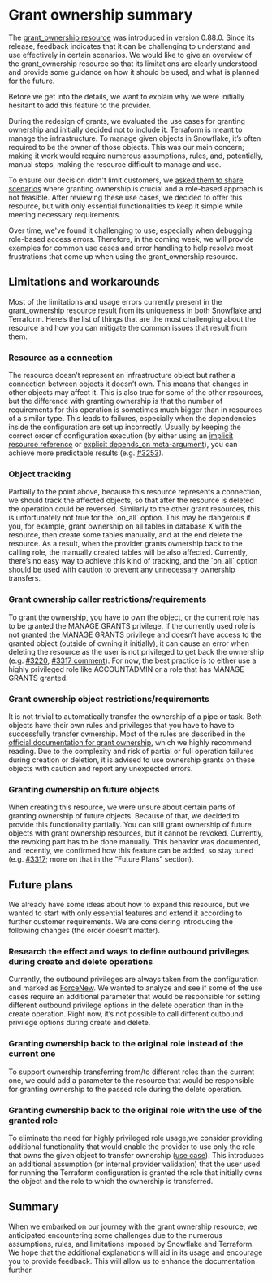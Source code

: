 # Grant ownership summary

The [grant\_ownership resource](https://registry.terraform.io/providers/Snowflake-Labs/snowflake/latest/docs/resources/grant_ownership) was introduced in version 0.88.0.
Since its release, feedback indicates that it can be challenging to understand and use effectively in certain scenarios.
We would like to give an overview of the grant\_ownership resource so that its limitations are clearly understood and provide some guidance on how it should be used, and what is planned for the future.

Before we get into the details, we want to explain why we were initially hesitant to add this feature to the provider.

During the redesign of grants, we evaluated the use cases for granting ownership and initially decided not to include it.
Terraform is meant to manage the infrastructure. To manage given objects in Snowflake, it’s often required to be the owner of those objects.
This was our main concern; making it work would require numerous assumptions, rules, and, potentially, manual steps, making the resource difficult to manage and use.

To ensure our decision didn't limit customers, we [asked them to share scenarios](https://github.com/Snowflake-Labs/terraform-provider-snowflake/discussions/2235)
where granting ownership is crucial and a role-based approach is not feasible.
After reviewing these use cases, we decided to offer this resource, but with only essential functionalities to keep it simple while meeting necessary requirements.

Over time, we've found it challenging to use, especially when debugging role-based access errors.
Therefore, in the coming week, we will provide examples for common use cases and error handling to help resolve most frustrations that come up when using the grant\_ownership resource.

## Limitations and workarounds

Most of the limitations and usage errors currently present in the grant\_ownership resource result from its uniqueness in both Snowflake and Terraform.
Here’s the list of things that are the most challenging about the resource and how you can mitigate the common issues that result from them.

### Resource as a connection

The resource doesn’t represent an infrastructure object but rather a connection between objects it doesn’t own.
This means that changes in other objects may affect it. This is also true for some of the other resources,
but the difference with granting ownership is that the number of requirements for this operation is sometimes much bigger than in resources of a similar type.
This leads to failures, especially when the dependencies inside the configuration are set up incorrectly.
Usually by keeping the correct order of configuration execution (by either using an [implicit resource reference](https://developer.hashicorp.com/terraform/tutorials/configuration-language/dependencies#manage-implicit-dependencies)
or [explicit depends\_on meta-argument](https://developer.hashicorp.com/terraform/tutorials/configuration-language/dependencies#manage-explicit-dependencies)),
you can achieve more predictable results (e.g. [\#3253](https://github.com/Snowflake-Labs/terraform-provider-snowflake/issues/3253)).

### Object tracking

Partially to the point above, because this resource represents a connection, we should track the affected objects, so that after the resource is deleted the operation could be reversed.
Similarly to the other grant resources, this is unfortunately not true for the \`on\_all\` option.
This may be dangerous if you, for example, grant ownership on all tables in database X with the resource, then create some tables manually, and at the end delete the resource.
As a result, when the provider grants ownership back to the calling role, the manually created tables will be also affected.
Currently, there’s no easy way to achieve this kind of tracking, and the \`on\_all\` option should be used with caution to prevent any unnecessary ownership transfers.

### Grant ownership caller restrictions/requirements

To grant the ownership, you have to own the object, or the current role has to be granted the MANAGE GRANTS privilege.
If the currently used role is not granted the MANAGE GRANTS privilege and doesn’t have access to the granted object (outside of owning it initially),
it can cause an error when deleting the resource as the user is not privileged to get back the ownership
(e.g. [\#3220](https://github.com/Snowflake-Labs/terraform-provider-snowflake/issues/3220), [\#3317 comment](https://github.com/Snowflake-Labs/terraform-provider-snowflake/issues/3317#issuecomment-2593541448)).
For now, the best practice is to either use a highly privileged role like ACCOUNTADMIN or a role that has MANAGE GRANTS granted.

### Grant ownership object restrictions/requirements

It is not trivial to automatically transfer the ownership of a pipe or task.
Both objects have their own rules and privileges that you have to have to successfully transfer ownership.
Most of the rules are described in the [official documentation for grant ownership,](https://docs.snowflake.com/en/sql-reference/sql/grant-ownership#usage-notes)
which we highly recommend reading. Due to the complexity and risk of partial or full operation failures during creation or deletion,
it is advised to use ownership grants on these objects with caution and report any unexpected errors.

### Granting ownership on future objects

When creating this resource, we were unsure about certain parts of granting ownership of future objects.
Because of that, we decided to provide this functionality partially.
You can still grant ownership of future objects with grant ownership resources, but it cannot be revoked.
Currently, the revoking part has to be done manually.
This behavior was documented, and recently, we confirmed how this feature can be added, so stay tuned (e.g. [\#3317](https://github.com/Snowflake-Labs/terraform-provider-snowflake/issues/3317);
more on that in the “Future Plans” section).

## Future plans

We already have some ideas about how to expand this resource, but we wanted to start with only essential features and extend it according to further customer requirements.
We are considering introducing the following changes (the order doesn’t matter).

### Research the effect and ways to define outbound privileges during create and delete operations

Currently, the outbound privileges are always taken from the configuration and marked as [ForceNew](https://developer.hashicorp.com/terraform/plugin/sdkv2/schemas/schema-behaviors#forcenew).
We wanted to analyze and see if some of the use cases require an additional parameter that would be responsible for setting different outbound privilege options in the delete operation than in the create operation.
Right now, it’s not possible to call different outbound privilege options during create and delete.

### Granting ownership back to the original role instead of the current one

To support ownership transferring from/to different roles than the current one,
we could add a parameter to the resource that would be responsible for granting ownership to the passed role during the delete operation.

### Granting ownership back to the original role with the use of the granted role

To eliminate the need for highly privileged role usage,we consider providing additional functionality that would enable the provider to use only the role that owns the given object to transfer ownership ([use case](https://github.com/Snowflake-Labs/terraform-provider-snowflake/issues/3317#issuecomment-2593541448)).
This introduces an additional assumption (or internal provider validation) that the user used for running the Terraform configuration is granted the role that initially owns the object and the role to which the ownership is transferred.

## Summary

When we embarked on our journey with the grant ownership resource, we anticipated encountering some challenges due to the numerous assumptions, rules, and limitations imposed by Snowflake and Terraform.
We hope that the additional explanations will aid in its usage and encourage you to provide feedback. This will allow us to enhance the documentation further.
